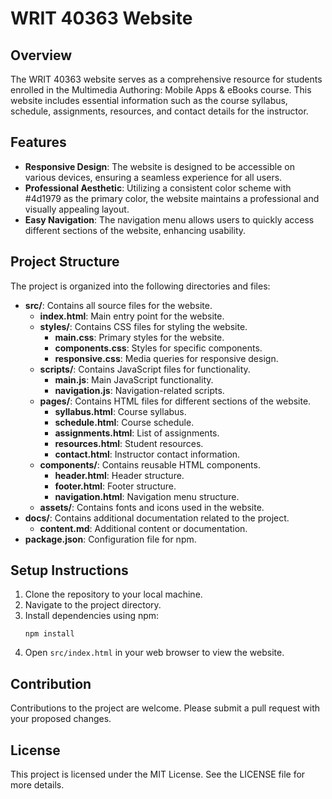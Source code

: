 # WRIT 40363 Website

## Overview
The WRIT 40363 website serves as a comprehensive resource for students enrolled in the Multimedia Authoring: Mobile Apps & eBooks course. This website includes essential information such as the course syllabus, schedule, assignments, resources, and contact details for the instructor.

## Features
- **Responsive Design**: The website is designed to be accessible on various devices, ensuring a seamless experience for all users.
- **Professional Aesthetic**: Utilizing a consistent color scheme with #4d1979 as the primary color, the website maintains a professional and visually appealing layout.
- **Easy Navigation**: The navigation menu allows users to quickly access different sections of the website, enhancing usability.

## Project Structure
The project is organized into the following directories and files:

- **src/**: Contains all source files for the website.
  - **index.html**: Main entry point for the website.
  - **styles/**: Contains CSS files for styling the website.
    - **main.css**: Primary styles for the website.
    - **components.css**: Styles for specific components.
    - **responsive.css**: Media queries for responsive design.
  - **scripts/**: Contains JavaScript files for functionality.
    - **main.js**: Main JavaScript functionality.
    - **navigation.js**: Navigation-related scripts.
  - **pages/**: Contains HTML files for different sections of the website.
    - **syllabus.html**: Course syllabus.
    - **schedule.html**: Course schedule.
    - **assignments.html**: List of assignments.
    - **resources.html**: Student resources.
    - **contact.html**: Instructor contact information.
  - **components/**: Contains reusable HTML components.
    - **header.html**: Header structure.
    - **footer.html**: Footer structure.
    - **navigation.html**: Navigation menu structure.
  - **assets/**: Contains fonts and icons used in the website.
- **docs/**: Contains additional documentation related to the project.
  - **content.md**: Additional content or documentation.
- **package.json**: Configuration file for npm.

## Setup Instructions
1. Clone the repository to your local machine.
2. Navigate to the project directory.
3. Install dependencies using npm:
   ```
   npm install
   ```
4. Open `src/index.html` in your web browser to view the website.

## Contribution
Contributions to the project are welcome. Please submit a pull request with your proposed changes.

## License
This project is licensed under the MIT License. See the LICENSE file for more details.
